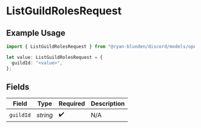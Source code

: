 # ListGuildRolesRequest

## Example Usage

```typescript
import { ListGuildRolesRequest } from "@ryan-blunden/discord/models/operations";

let value: ListGuildRolesRequest = {
  guildId: "<value>",
};
```

## Fields

| Field              | Type               | Required           | Description        |
| ------------------ | ------------------ | ------------------ | ------------------ |
| `guildId`          | *string*           | :heavy_check_mark: | N/A                |